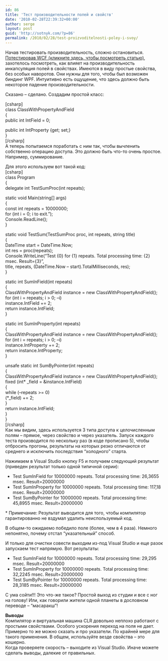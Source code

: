 ```yaml
---
id: 86
title: 'Тест производительности полей и свойств'
date: '2010-02-28T22:39:32+00:00'
author: serge
layout: post
guid: 'http://sotnyk.com/?p=86'
permalink: /2010/02/28/test-proizvoditelnosti-poley-i-svoy/
---
```


Начав тестировать производительность, сложно остановиться. [Потестировав WCF (кликните здесь, чтобы посмотреть статью)](http://localhost/?p=82), захотелось посмотреть, как влияет на производительность инкапсуляция полей в свойствах. Имеются в виду простые свойства, без особых наворотов. Они нужны для того, чтобы был возможен биндинг WPF. Интуитивно есть ощущение, что здесь должно быть некоторое падение производительности.  
  
Сказано – сделано. Создадим простой класс:

\[csharp\]  
class ClassWithPropertyAndField  
{  
 public int IntField = 0;

 public int IntProperty {get; set;}  
}  
\[/csharp\]  
А теперь попытаемся поработать с ним так, чтобы вычленить собственно операцию доступа. Это должно быть что-то очень простое. Например, суммирование.

Для этого используем вот такой код:  
\[csharp\]  
class Program  
{  
 delegate int TestSumProc(int repeats);

 static void Main(string\[\] args)  
 {  
 const int repeats = 10000000;  
 for (int i = 0; i to exit.”);  
 Console.ReadLine();  
 }

 static void TestSum(TestSumProc proc, int repeats, string title)  
 {  
 DateTime start = DateTime.Now;  
 int res = proc(repeats);  
 Console.WriteLine(“Test {0} for {1} repeats. Total processing time: {2} msec. Result={3}”,  
 title, repeats, (DateTime.Now – start).TotalMilliseconds, res);  
 }

 static int SumInField(int repeats)  
 {  
 ClassWithPropertyAndField instance = new ClassWithPropertyAndField();  
 for (int i = repeats; i &gt; 0; –i)  
 instance.IntField += 2;  
 return instance.IntField;  
 }

 static int SumInProperty(int repeats)  
 {  
 ClassWithPropertyAndField instance = new ClassWithPropertyAndField();  
 for (int i = repeats; i &gt; 0; –i)  
 instance.IntProperty += 2;  
 return instance.IntProperty;  
 }

 unsafe static int SumByPointer(int repeats)  
 {  
 ClassWithPropertyAndField instance = new ClassWithPropertyAndField();  
 fixed (int\* \_field = &amp;instance.IntField)  
 {  
 while (–repeats &gt;= 0)  
 (\*\_field) += 2;  
 }  
 return instance.IntField;  
 }  
}  
\[/csharp\]  
Как мы видим, здесь используется 3 типа доступа к целочисленным полям – прямое, через свойство и через указатель. Запуск каждого теста производится по нескольку раз (в коде прописано 5), чтобы отбросить прогоны, результаты на которых резко отличаются от среднего и исключить последствия “холодного” старта.

Нажимаем в Visual Studio кнопку F5 и получаем следующий результат (приведен результат только одной типичной серии):

- Test SumInField for 10000000 repeats. Total processing time: 26,3655 msec. Result=20000000
- Test SumInProperty for 10000000 repeats. Total processing time: 117,18 msec. Result=20000000
- Test SumByPointer for 10000000 repeats. Total processing time: 45,8955 msec. Result=20000000

\* Примечание: Результат выводится для того, чтобы компилятор гарантированно не вздумал удалить неиспользуемый код.

В общем-то ожидаемо победило поле (более, чем в 4 раза). Немного непонятно, почему отстал “указательный” способ.

И только для очистки совести выходим из-под Visual Studio и еще разок запускаем тест напрямую. Вот результаты:

- Test SumInField for 10000000 repeats. Total processing time: 29,295 msec. Result=20000000
- Test SumInProperty for 10000000 repeats. Total processing time: 32,2245 msec. Result=20000000
- Test SumByPointer for 10000000 repeats. Total processing time: 28,3185 msec. Result=20000000

С ума сойти!!! Это что-же такое? Простой выход из студии и все с ног на голову! Или, как говорили жители одной планеты в дословном переводе – “масаракш”!

**Выводы**  
Компилятор и виртуальная машина CLR довольно неплохо работают с простыми свойствами. Особого ускорения переход на поля не дает. Примерно то же можно сказать и про указатели. По крайней мере для такого применения. В общем, используйте везде свойства – это кошерно.  
Когда проверяете скорость – выходите из Visual Studio. Иначе можете сделать выводы, далекие от правильных.